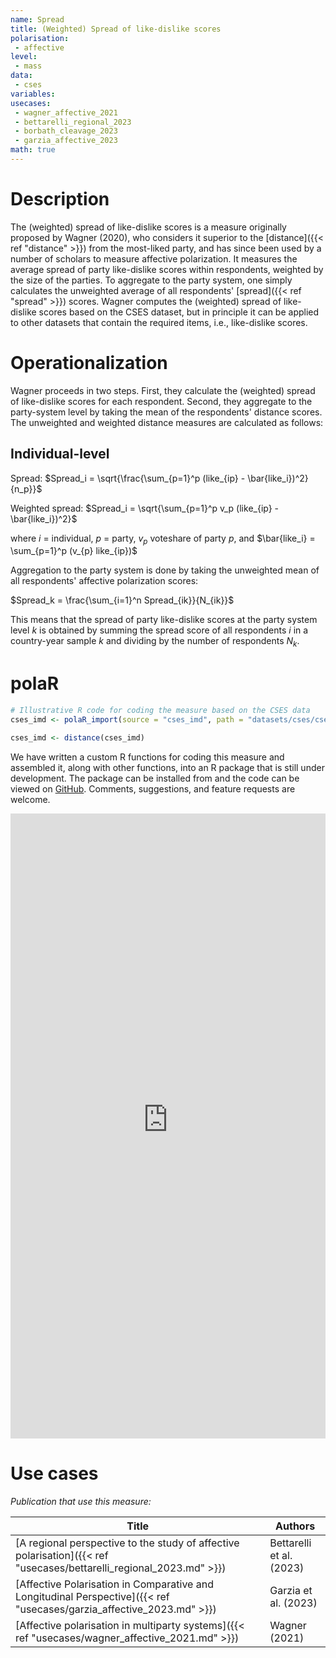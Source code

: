 ```yaml
---
name: Spread
title: (Weighted) Spread of like-dislike scores
polarisation:
 - affective
level: 
 - mass
data: 
 - cses
variables: 
usecases:
 - wagner_affective_2021
 - bettarelli_regional_2023
 - borbath_cleavage_2023
 - garzia_affective_2023 
math: true
---
```

# Description
The (weighted) spread of like-dislike scores is a measure originally proposed by Wagner (2020), who considers it superior to the [distance]({{< ref "distance" >}}) from the most-liked party, and has since been used by a number of scholars to measure affective polarization. It measures the average spread of party like-dislike scores within respondents, weighted by the size of the parties. To aggregate to the party system, one simply calculates the unweighted average of all respondents' [spread]({{< ref "spread" >}}) scores. Wagner computes the (weighted) spread of like-dislike scores based on the CSES dataset, but in principle it can be applied to other datasets that contain the required items, i.e., like-dislike scores.

# Operationalization
Wagner proceeds in two steps. First, they calculate the (weighted) spread of like-dislike scores for each respondent. Second, they aggregate to the party-system level by taking the mean of the respondents' distance scores. The unweighted and weighted distance measures are calculated as follows:

## Individual-level

Spread: $Spread_i = \sqrt{\frac{\sum_{p=1}^p (like_{ip} - \bar{like_i})^2}{n_p}}$

Weighted spread:  $Spread_i = \sqrt{\sum_{p=1}^p v_p (like_{ip} - \bar{like_i})^2}$

where $i$ = individual, $p$ = party, $v_p$ voteshare of party $p$, and $\bar{like_i} = \sum_{p=1}^p (v_{p} like_{ip})$ 

Aggregation to the party system is done by taking the unweighted mean of all respondents' affective polarization scores:

$Spread_k = \frac{\sum_{i=1}^n Spread_{ik}}{N_{ik}}$

This means that the spread of party like-dislike scores at the party system level $k$ is obtained by summing the spread score of all respondents $i$ in a country-year sample $k$ and dividing by the number of respondents $N_k$.

# polaR
```r 
# Illustrative R code for coding the measure based on the CSES data
cses_imd <- polaR_import(source = "cses_imd", path = "datasets/cses/cses_imd.dta")

cses_imd <- distance(cses_imd)
```
We have written a custom R functions for coding this measure and assembled it, along with other functions, into an R package that is still under development. The package can be installed from and the code can be viewed on [GitHub](https://github.com/felixgruenewald/polref). Comments, suggestions, and feature requests are welcome.

<iframe src="https://felixgruenewald.shinyapps.io/polarapp/?dataset=cses&measure=spread_likedislike,spread_likedislike_wgt"
    frameborder="0"
    scrolling="yes" 
    style="overflow:hidden;width:100%" 
    height="1000" 
    width="100%"></iframe>

# Use cases
_Publication that use this measure:_

| Title                                                                                                     | Authors                  |
| --------------------------------------------------------------------------------------------------------- | ------------------------ |
| [A regional perspective to the study of affective polarisation]({{< ref "usecases/bettarelli_regional_2023.md" >}})   | Bettarelli et al. (2023) |
| [Affective Polarisation in Comparative and Longitudinal Perspective]({{< ref "usecases/garzia_affective_2023.md" >}}) | Garzia et al. (2023)     |
| [Affective polarisation in multiparty systems]({{< ref "usecases/wagner_affective_2021.md" >}})                       | Wagner (2021)            |

